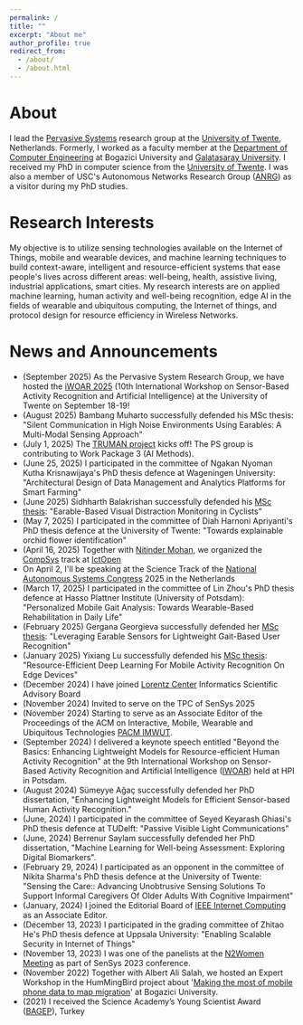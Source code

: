 ```yaml
---
permalink: /
title: ""
excerpt: "About me"
author_profile: true
redirect_from: 
  - /about/
  - /about.html
---
```


About
======
I lead the [Pervasive Systems](https://www.utwente.nl/en/eemcs/ps/) research group at the [University of Twente](https://www.utwente.nl/en/), Netherlands. Formerly, I worked as a faculty member at the [Department of Computer Engineering](https://cmpe.boun.edu.tr/) at Bogazici University and [Galatasaray University](https://www.gsu.edu.tr). I received my PhD in computer science from the [University of Twente](https://www.utwente.nl/en/). I was also a member of USC's Autonomous Networks Research Group ([ANRG](https://anrg.usc.edu/www/)) as a visitor during my PhD studies.

Research Interests
==================  
My objective is to utilize sensing technologies available on the Internet of Things, mobile and wearable devices, and machine learning techniques to build context-aware, intelligent and resource-efficient systems that ease people's lives across different areas: well-being, health, assistive living, industrial applications, smart cities. My research interests are on applied machine learning, human activity and well-being recognition, edge AI in the fields of wearable and ubiquitous computing, the Internet of things, and protocol design for resource efficiency in Wireless Networks. 

News and Announcements
======================
- (September 2025) As the Pervasive System Research Group, we have hosted the [iWOAR 2025](https://iwoar.org/) (10th International Workshop on Sensor-Based Activity Recognition and Artificial Intelligence) at the University of Twente on September 18-19!
- (August 2025) Bambang Muharto successfully defended his MSc thesis: "Silent Communication in High Noise Environments Using Earables: A Multi-Modal Sensing Approach"
- (July 1, 2025) The [TRUMAN project](https://www.truman-horizon.eu/) kicks off! The PS group is contributing to Work Package 3 (AI Methods).
- (June 25, 2025) I participated in the committee of Ngakan Nyoman Kutha Krisnawijaya's PhD thesis defence at Wageningen University: "Architectural Design of Data Management and Analytics Platforms for Smart Farming"  
- (June 2025) Sidhharth Balakrishan successfully defended his [MSc thesis](https://purl.utwente.nl/essays/106412): "Earable-Based Visual Distraction Monitoring in Cyclists"
- (May 7, 2025) I participated in the committee of Diah Harnoni Apriyanti's PhD thesis defence at the University of Twente: "Towards explainable orchid flower identification"
- (April 16, 2025) Together with [Nitinder Mohan](https://www.nitindermohan.com/), we organized the [CompSys](https://www.compsys.science/) track at [IctOpen](https://ictopen.nl/)  
- On April 2, I'll be speaking at the Science Track of the [National Autonomous Systems Congress](https://www.edih-nn.com/events/national-congress-autonomous-systems-2025-with-keynote-by-aaron-saunders-cto-boston-dynamics/) 2025 in the Netherlands
- (March 17, 2025) I participated in the committee of Lin Zhou's PhD thesis defence at Hasso Plattner Institute (University of Potsdam): "Personalized Mobile Gait Analysis: Towards Wearable-Based Rehabilitation in Daily Life"
- (February 2025) Gergana Georgieva successfully defended her [MSc thesis](https://purl.utwente.nl/essays/105229): "Leveraging Earable Sensors for Lightweight Gait-Based User Recognition"
- (January 2025) Yixiang Lu successfully defended his [MSc thesis](https://purl.utwente.nl/essays/105044): "Resource-Efficient Deep Learning For Mobile Activity Recognition On Edge Devices"
- (December 2024) I have joined [Lorentz Center](https://www.lorentzcenter.nl/home.html) Informatics Scientific Advisory Board
- (November 2024) Invited to serve on the TPC of SenSys 2025
- (November 2024) Starting to serve as an Associate Editor of the Proceedings of the ACM on Interactive, Mobile, Wearable and Ubiquitous Technologies [PACM IMWUT](https://dl.acm.org/journal/imwut).
- (September 2024) I delivered a keynote speech entitled "Beyond the Basics: Enhancing Lightweight Models for Resource-efficient Human Activity Recognition" at the 9th International Workshop on Sensor-Based Activity Recognition and Artificial Intelligence ([IWOAR](https://iwoar.org/2024/)) held at HPI in Potsdam.
- (August 2024) Sümeyye Ağaç successfully defended her PhD dissertation, "Enhancing Lightweight Models for Efficient Sensor-based Human Activity Recognition."
- (June, 2024) I participated in the committee of Seyed Keyarash Ghiasi's PhD thesis defence at TUDelft: "Passive Visible Light Communications"
- (June, 2024) Berrenur Saylam successfully defended her PhD dissertation, "Machine Learning for Well-being Assessment: Exploring Digital Biomarkers". 
- (February 29, 2024) I participated as an opponent in the committee of Nikita Sharma's PhD thesis defence at the University of Twente: "Sensing the Care:: Advancing Unobtrusive Sensing Solutions To Support Informal Caregivers Of Older Adults With Cognitive Impairment"
- (January, 2024) I joined the Editorial Board of [IEEE Internet Computing](https://www.computer.org/csdl/magazine/ic) as an Associate Editor.
- (December 13, 2023) I participated in the grading committee of Zhitao He's PhD thesis defence at Uppsala University: "Enabling Scalable Security in Internet of Things"
- (November 13, 2023) I was one of the panelists at the [N2Women Meeting](https://sensys.acm.org/2023/n2women/) as part of SenSys 2023 conference.
- (November 2022) Together with Albert Ali Salah, we hosted an Expert Workshop in the HumMingBird project about '[Making the most of mobile phone data to map migration](https://hummingbird-h2020.eu/news/event-items/EW17112022)' at Bogazici University.  
- (2021) I received the Science Academy’s Young Scientist Award ([BAGEP](https://bilimakademisi.org)), Turkey 

   

